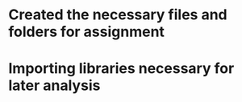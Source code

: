 # Created the necessary files and folders for assignment 
# Importing libraries necessary for later analysis